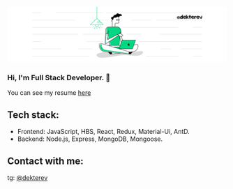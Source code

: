 ![](https://github.com/dekterev/dekterev/raw/main/Green%20and%20White%20Technology%20LinkedIn%20Banner.png)
### Hi, I'm Full Stack Developer. 👋
You can see my resume [here](http://bit.ly/frontendCV)

<!--
**dekterev/dekterev** is a ✨ _special_ ✨ repository because its `README.md` (this file) appears on your GitHub profile.

Here are some ideas to get you started:

- 🔭 I’m currently working on ...
- 🌱 I’m currently learning ...
- 👯 I’m looking to collaborate on ...
- 🤔 I’m looking for help with ...
- 💬 Ask me about ...
- 📫 How to reach me: ...
- 😄 Pronouns: ...
- ⚡ Fun fact: ...
-->


## Tech stack:
- Frontend: JavaScript, HBS, React, Redux, Material-Ui, AntD.
- Backend: Node.js, Express, MongoDB, Mongoose.

## Contact with me:
tg: [@dekterev](https://telegram.org/dekterev)
